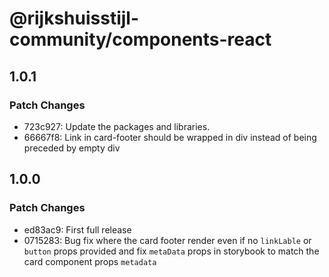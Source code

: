 # @rijkshuisstijl-community/components-react

## 1.0.1

### Patch Changes

- 723c927: Update the packages and libraries.
- 66667f8: Link in card-footer should be wrapped in div instead of being preceded by empty div

## 1.0.0

### Patch Changes

- ed83ac9: First full release
- 0715283: Bug fix where the card footer render even if no `linkLable` or `button` props provided and fix `metaData` props in
  storybook to match the card component props `metadata`
